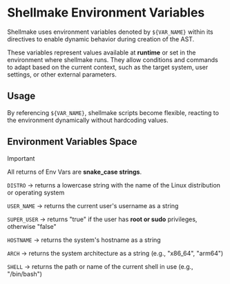 # Shellmake Environment Variables

Shellmake uses environment variables denoted by `${VAR_NAME}` within its directives to enable dynamic behavior during creation of the AST.

These variables represent values available at **runtime** or set in the environment where shellmake runs. They allow conditions and commands to adapt based on the current context, such as the target system, user settings, or other external parameters.

## Usage

By referencing `${VAR_NAME}`, shellmake scripts become flexible, reacting to the environment dynamically without hardcoding values.

## Environment Variables Space

> [!IMPORTANT]  
> All returns of Env Vars are **snake_case strings**.

`DISTRO`      -> returns a lowercase string with the name of the Linux distribution or operating system

`USER_NAME`   -> returns the current user's username as a string

`SUPER_USER`  -> returns "true" if the user has **root or sudo** privileges, otherwise "false"

`HOSTNAME`    -> returns the system's hostname as a string

`ARCH`        -> returns the system architecture as a string (e.g., "x86_64", "arm64")

`SHELL`       -> returns the path or name of the current shell in use (e.g., "/bin/bash")
